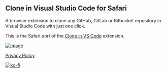 ## Clone in Visual Studio Code for Safari

A browser extension to clone any GitHub, GitLab or Bitbucket repository in Visual Studio Code with just one click.

This is the Safari port of the [Clone in VS Code](https://github.com/infinitepower18/CloneInVSCode) extension.

[![image](https://github.com/infinitepower18/CloneInVSCode/raw/main/badges/MacAppStore.svg)](https://apps.apple.com/us/app/clone-in-vs-code/id1640113540)

[Privacy Policy](https://ahnafmahmud.com/apps/CloneInVSCode/PrivacyPolicy.html)

[![ko-fi](https://ko-fi.com/img/githubbutton_sm.svg)](https://ko-fi.com/F1F1K06VY)
